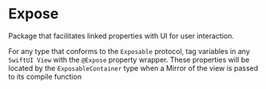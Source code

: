 # Expose

Package that facilitates linked properties with UI for user interaction.

 For any type that conforms to the `Exposable` protocol, tag variables in any `SwiftUI View` with the `@Expose` property wrapper. 
 These properties will be located by the `ExposableContainer` type when a Mirror of the view is passed to its compile function 
